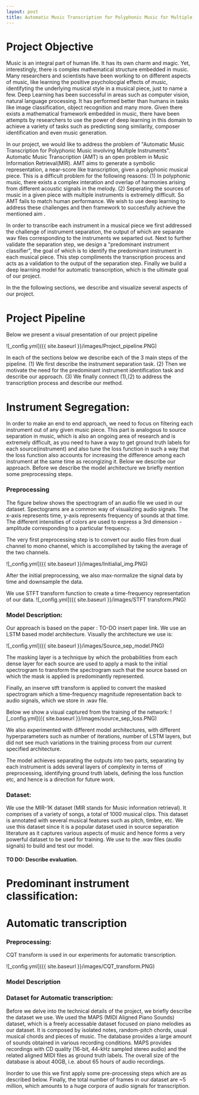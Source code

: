 ```yaml
---
layout: post
title: Automatic Music Transcription for Polyphonic Music for Multiple Instruments
---
```


 

# Project Objective
Music is an integral part of human life. It has its own charm and magic. Yet, interestingly, there is complex mathematical structure embedded in music. Many researchers and scientists have been working to on different aspects of music, like learning the positive psycholocgial effects of music, identifyting the underlying musical style in a musical piece, just to name a few. Deep Learning has been successful in areas such as computer vision, natural language processing. It has performed better than humans in tasks like image classification, object recognition and many more. Given there exists a mathematical framework embedded in music, there have been attempts by researchers to use the power of deep learning in this domain to achieve a variety of tasks such as predicting song similarity, composer identification and even music generation.

In our project, we would like to address the problem of "Automatic Music Transcription for Polyphonic Music involving Multiple Instruments". Automatic Music Transcription (AMT) is an open problem in Music Information Retrieval(MIR). AMT aims to generate a symbolic representation, a near-score like transcription, given a polyphonic musical piece. This is a difficult problem for the following reasons: (1) In polyphonic music, there exists a complex interation and overlap of harmonies arising from different acoustic signals in the melody. (2) Seperating the sources of music in a given piece with multiple instruments is extremely difficult. So AMT fails to match human performance. We wish to use deep learning to address these challenges and then framework to succesfully achieve the mentioned aim . 


In order to transcribe each instrument in a musical piece we first addressed the challenge of instrument separation, the output of which are separate wav files corresponding to the instruments we separted out. Next to further validate the separation step, we design a "predominant instrument classifier", the goal of which is to identify the predominant instrument in each musical piece. This step compliments the transcription process and acts as a validation to the output of the separation step. Finally we build a deep learning model for automatic transcription, which is the ultimate goal of our project.  

In the the following sections, we describe and visualize several aspects of our project.

# Project Pipeline

Below we present a visual presentation of our project pipeline

![_config.yml]({{ site.baseurl }}/images/Project_pipeline.PNG)


In each of the sections below we describe each of the 3 main steps of the pipeline.
(1) We first describe the instrument separation task.
(2) Then we motivate the need for the predominant instrument identification task and describe our approach.
(3) We finally connect (1),(2) to address the transcription process and describe our method.


# Instrument Segregation:
In order to make an end to end approach, we need to focus on filtering each instrument out of any given music piece. This part is analogous to source separation in music, which is also an ongoing area of research and is extremely difficult, as you need to have a way to get ground truth labels for each source(instrument) and also tune the loss function in such a way that the loss function also accounts for increasing the difference among each instrument at the same time as recongizing it. Below we describe our approach. Before we describe the model architecture we briefly mention some preprocessing steps.

### Preprocessing 

The figure below shows the spectrogram of an audio file we used in our dataset.
Spectograms are a common way of visualizing audio signals. The x-axis represents time, y-axis represents frequency of sounds at that time. The different intensities of colors are used to express a 3rd dimension - amplitude corresponding to a particular frequency.

The very first preprocessing step is to convert our audio files from dual channel to mono channel, which is accomplished by taking the average of the two channels. 


![_config.yml]({{ site.baseurl }}/images/Initialial_img.PNG)


After the initial preprocessing, we also max-normalize the signal data by time and downsample the data.

We use STFT transform function to create a time-frequency representation of our data. 
![_config.yml]({{ site.baseurl }}/images/STFT transform.PNG)

### Model Description:
Our approach is based on the paper : TO-DO insert paper link. 
We use an LSTM based model architecture. Visually the architecture we use is:

![_config.yml]({{ site.baseurl }}/images/Source_sep_model.PNG)

The masking layer is a technique by which the probabilities from each dense layer for each source are used to apply a mask to the initial spectrogram to transform the spectrogram such that the source based on which the mask is applied is predominantly represented.

Finally, an inserve stft transform is applied to convert the masked spectrogram which a time-frequency magnitude representation back to audio signals, which we store in .wav file. 

Below we show a visual captured from the training of the network:
![_config.yml]({{ site.baseurl }}/images/source_sep_loss.PNG)

We also experimented with different model architectures, with different hyperparameters such as number of iterations, number of LSTM layers, but did not see much variations in the training process from our current specified architecture.

The model achieves separating the outputs into two parts, separating by each instrument is adds several layers of complexity in terms of preprocessing, identifying ground truth labels, defining the loss function etc,  and hence is a direction for future work.


### Dataset:
 We use the MIR-1K dataset (MIR stands for Music information retrieval). It comprises of a variety of songs, a total of 1000 musical clips. This dataset is annotated with several musical features such as pitch, timbre, etc. We use this dataset since it is a popular dataset used in source separation literature as it captures various aspects of music and hence forms a very powerful dataset to be used for training. We use to the .wav files (audio signals) to build and test our model.
 
#### TO DO: Describe evaluation.
 
# Predominant instrument classification:


# Automatic transcription

### Preprocessing:
CQT transform is used in our experiments for automatic transcription.

![_config.yml]({{ site.baseurl }}/images/CQT_transform.PNG)


### Model Description

### Dataset for Automatic transcription:
Before we delve into the technical details of the project, we briefly describe the dataset we use. We used the MAPS (MIDI Aligned Piano Sounds) dataset, which is a freely accessable dataset focused on piano melodies as our dataset. It is composed by isolated notes, random-pitch chords, usual musical chords and pieces of music. The database provides a large amount of sounds obtained in various recording conditions. 
MAPS provides recordings with CD quality (16-bit, 44-kHz sampled stereo audio) and the related aligned MIDI files as ground truth labels. The overall size of the database is about 40GB, i.e. about 65 hours of audio recordings.

Inorder to use this we first apply some pre-processing steps which are as described below. Finally, the total number of frames in our dataset are ~5 million, which amounts to a huge corpora of audio signals for transcription.



